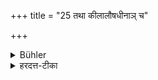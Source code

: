 +++
title = "25 तथा कीलालौषधीनाञ् च"

+++

<details><summary>Bühler</summary>

25. Likewise (food mixed) with herbs which serve for preparing intoxicating liquors,
</details>

<details><summary>हरदत्त-टीका</summary>

## सूत्रम्
तथा कीलालौषधीनां च ॥ २५ ॥  
### टिप्पनी
कीलालोषधयः सुरार्था ओषधयः । तासां च विकारभूतमन्नमनाद्यम् ॥ २५ ॥
</details>
